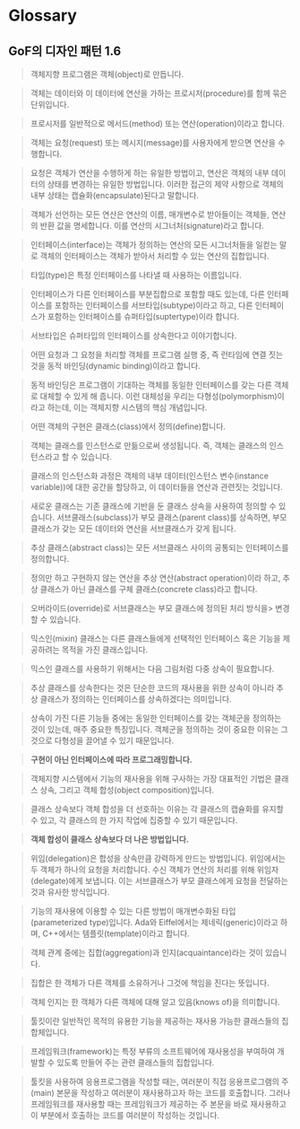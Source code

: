# Glossary

## GoF의 디자인 패턴 1.6

> 객체지향 프로그램은 객체(object)로 만듭니다.

> 객체는 데이터와 이 데이터에 연산을 가하는 프로시저(procedure)를
> 함께 묶은 단위입니다.

> 프로시저를 일반적으로 메서드(method) 또는 연산(operation)이라고 합니다.

> 객체는 요청(request) 또는 메시지(message)를 사용자에게 받으면
> 연산을 수행합니다.

> 요청은 객체가 연산을 수행하게 하는 유일한 방법이고,
> 연산은 객체의 내부 데이터의 상태를 변경하는 유일한 방법입니다.
> 이러한 접근의 제약 사항으로 객체의 내부 상태는 캡슐화(encapsulate)된다고
> 말합니다.

> 객체가 선언하는 모든 연산은 연산의 이름, 매개변수로 받아들이는 객체들,
> 연산의 반환 값을 명세합니다.
> 이를 연산의 시그너처(signature)라고 합니다.

> 인터페이스(interface)는 객체가 정의하는 연산의 모든 시그너처들을 일컫는 말로
> 객체의 인터페이스는 객체가 받아서 처리할 수 있는 연산의 집합입니다.

> 타입(type)은 특정 인터페이스를 나타낼 때 사용하는 이름입니다.

> 인터페이스가 다른 인터페이스를 부분집합으로 포함할 때도 있는데,
> 다른 인터페이스를 포함하는 인터페이스를 서브타입(subtype)이라고 하고,
> 다른 인터페이스가 포함하는 인터페이스를 슈퍼타입(suptertype)이라 합니다.

> 서브타입은 슈퍼타입의 인터페이스를 상속한다고 이야기합니다.

> 어떤 요청과 그 요청을 처리할 객체를 프로그램 실행 중,
> 즉 런타임에 연결 짓는 것을 동적 바인딩(dynamic binding)이라고 합니다.

> 동적 바인딩은 프로그램이 기대하는 객체를 동일한 인터페이스를 갖는
> 다른 객체로 대체할 수 있게 해 줍니다.
> 이런 대체성을 우리는 다형성(polymorphism)이라고 하는데,
> 이는 객체지향 시스템의 핵심 개념입니다.

> 어떤 객체의 구현은 클래스(class)에서 정의(define)합니다.

> 객체는 클래스를 인스턴스로 만듦으로써 생성됩니다.
> 즉, 객체는 클래스의 인스턴스라고 할 수 있습니다.

> 클래스의 인스턴스화 과정은
> 객체의 내부 데이터(인스턴스 변수(instance variable))에 대한 공간을 할당하고,
> 이 데이터들을 연산과 관련짓는 것입니다.

> 새로운 클래스는 기존 클래스에 기반을 둔 클래스 상속을 사용하여
> 정의할 수 있습니다.
> 서브클래스(subclass)가 부모 클래스(parent class)를 상속하면,
> 부모 클래스가 갖는 모든 데이터와 연산을 서브클래스가 갖게 됩니다.

> 추상 클래스(abstract class)는 모든 서브클래스 사이의
> 공통되는 인터페이스를 정의합니다.

> 정의만 하고 구현하지 않는 연산을 추상 연산(abstract operation)이라 하고,
> 추상 클래스가 아닌 클래스를 구체 클래스(concrete class)라고 합니다.

> 오버라이드(override)로 서브클래스는 부모 클래스에 정의된 처리 방식을> 변경할 수 있습니다.

> 믹스인(mixin) 클래스는 다른 클래스들에게 선택적인 인터페이스 혹은 기능을
> 제공하려는 목적을 가진 클래스입니다.

> 믹스인 클래스를 사용하기 위해서는 다음 그림처럼 다중 상속이 필요합니다.

> 추상 클래스를 상속한다는 것은 단순한 코드의 재사용을 위한 상속이 아니라
> 추상 클래스가 정의하는 인터페이스를 상속하겠다는 의미입니다.

> 상속이 가진 다른 기능들 중에는 동일한 인터페이스를 갖는 객체군을
> 정의하는 것이 있는데, 매주 중요한 특징입니다.
> 객체군을 정의하는 것이 중요한 이유는
> 그것으로 다형성을 끌어낼 수 있기 때문입니다.

> **구현이 아닌 인터페이스에 따라 프로그래밍합니다.**

> 객체지향 시스템에서 기능의 재사용을 위해 구사하는 가장 대표적인 기법은
> 클래스 상속, 그리고 객체 합성(object composition)입니다.

> 클래스 상속보다 객체 합성을 더 선호하는 이유는
> 각 클래스의 캡슐화를 유지할 수 있고,
> 각 클래스의 한 가지 작업에 집중할 수 있기 때문입니다.

> **객체 합성이 클래스 상속보다 더 나은 방법입니다.**

> 위임(delegation)은 합성을 상속만큼 강력하게 만드는 방법입니다.
> 위임에서는 두 객체가 하나의 요청을 처리합니다.
> 수신 객체가 연산의 처리를 위해 위임자(delegate)에게 보냅니다.
> 이는 서브클래스가 부모 클래스에게 요청을 전달하는 것과 유사한 방식입니다.

> 기능의 재사용에 이용할 수 있는 다른 방법이
> 매개변수화된 타입(parameterized type)입니다.
> Ada와 Eiffel에서는 제네릭(generic)이라고 하며,
> C++에서는 템플릿(template)이라고 합니다.

> 객체 관계 중에는 집합(aggregation)과 인지(acquaintance)라는 것이 있습니다.

> 집합은 한 객체가 다른 객체를 소유하거나 그것에 책임을 진다는 뜻입니다.

> 객체 인지는 한 객체가 다른 객체에 대해 알고 있음(knows of)을 의미합니다.

> 툴킷이란 일반적인 목적의 유용한 기능을 제공하는 재사용 가능한
> 클래스들의 집합체입니다.

> 프레임워크(framework)는 특정 부류의 소프트웨어에 재사용성을 부여하여
> 개발할 수 있도록 만들어 주는 관련 클래스들의 집합입니다.

> 툴킷을 사용하여 응용프로그램을 작성할 때는,
> 여러분이 직접 응용프로그램의 주(main) 본문을 작성하고
> 여러분이 재사용하고자 하는 코드를 호출합니다.
> 그러나 프레임워크를 재사용할 때는
> 프레임워크가 제공하는 주 본문을 바로 재사용하고
> 이 부분에서 호출하는 코드를 여러분이 작성하는 것입니다.
